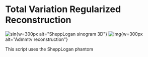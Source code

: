 # Total Variation Regularized Reconstruction

![sin](../../documentation/docs/ExternalData/SheppLogan-Sinogram-3D.png){w=300px alt="SheppLogan sinogram 3D"}
![img](../../documentation/docs/ExternalData/Admmtv.png){w=300px alt="Admmtv reconstruction"}

This script uses the SheppLogan phantom

```{literalinclude} TotalVariationRegularizedReconstruction.sh
```